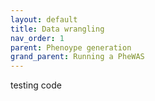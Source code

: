 ```yaml
---
layout: default
title: Data wrangling
nav_order: 1
parent: Phenoype generation
grand_parent: Running a PheWAS
---
```


testing code

